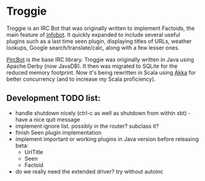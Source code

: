 Troggie
=======

Troggie is an IRC Bot that was originally written to implement Factoids, the
main feature of [infobot](http://infobot.org/). It quickly expanded to include
several useful plugins such as a last time seen plugin, displaying titles of
URLs, weather lookups, Google search/translate/calc, along with a few lesser ones.

[PircBot](http://www.jibble.org/pircbot.php) is the base IRC library. Troggie was
originally written in Java using Apache Derby (now JavaDB). It then was migrated
to SQLite for the reduced memory footprint. Now it's being rewritten in Scala
using [Akka](http://akka.io/) for better concurrency (and to increase my Scala
proficiency).

Development TODO list:
----------------------

* handle shutdown nicely (ctrl-c as well as shutdown from within sbt) - have a
nice quit message
* implement ignore list. possibly in the router? subclass it?
* finish Seen plugin implementation
* implement important or working plugins in Java version before releasing beta:
  * UrlTitle
  * Seen
  * Factoid
* do we really need the extended driver? try without autoinc